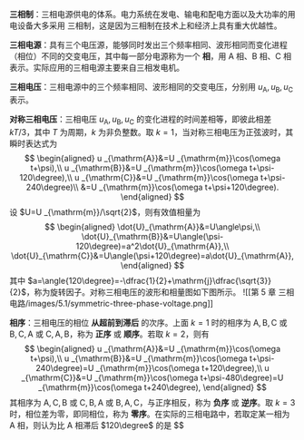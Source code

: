 **三相制**：三相电源供电的体系。电力系统在发电、输电和配电方面以及大功率的用电设备大多采用 三相制，这是因为三相制在技术上和经济上具有重大优越性。

**三相电源**：具有三个电压源，能够同时发出三个频率相同、波形相同而变化进程（相位）不同的交变电压，其中每一部分电源称为一个 **相**，用 $\mathrm{A}$ 相、$\mathrm{B}$ 相、$\mathrm{C}$ 相表示。实际应用的三相电源主要来自三相发电机。

**三相电压**：三相电源中的三个频率相同、波形相同的交变电压，分别用 $u _{\mathrm{A}},u _{\mathrm{B}},u _{\mathrm{C}}$ 表示。

**对称三相电压**：三相电压 $u _{\mathrm{A}},u _{\mathrm{B}},u _{\mathrm{C}}$ 的变化进程的时间差相等，即彼此相差 $kT/3$，其中 $T$ 为周期，$k$ 为非负整数。取 $k=1$，当对称三相电压为正弦波时，其瞬时表达式为 $$ \begin{aligned}
u _{\mathrm{A}}&=U _{\mathrm{m}}\cos(\omega t+\psi),\\
u _{\mathrm{B}}&=U _{\mathrm{m}}\cos(\omega t+\psi-120\degree),\\
u _{\mathrm{C}}&=U _{\mathrm{m}}\cos(\omega t+\psi-240\degree)\\
&=U _{\mathrm{m}}\cos(\omega t+\psi+120\degree).
\end{aligned} $$设 $U=U _{\mathrm{m}}/\sqrt{2}$，则有效值相量为 $$ \begin{aligned}
\dot{U}_{\mathrm{A}}&=U\angle\psi,\\
\dot{U}_{\mathrm{B}}&=U\angle(\psi-120\degree)=a^2\dot{U}_{\mathrm{A}},\\
\dot{U}_{\mathrm{C}}&=U\angle(\psi+120\degree)=a\dot{U}_{\mathrm{A}},
\end{aligned} $$其中 $a=\angle{120\degree}=-\dfrac{1}{2}+\mathrm{j}\dfrac{\sqrt{3}}{2}$，称为旋转因子。对称三相电压的波形和相量图如下图所示。
![[第 5 章 三相电路/images/5.1/symmetric-three-phase-voltage.png]]

**相序**：三相电压的相位 **从超前到滞后** 的次序。上面 $k=1$ 时的相序为 $\mathrm{A,B,C}$ 或 $\mathrm{B,C,A}$ 或 $\mathrm{C,A,B}$，称为 **正序** 或 **顺序**。若取 $k=2$，则有 $$ \begin{aligned}
u _{\mathrm{A}}&=U _{\mathrm{m}}\cos(\omega t+\psi),\\
u _{\mathrm{B}}&=U _{\mathrm{m}}\cos(\omega t+\psi-240\degree)=U _{\mathrm{m}}\cos(\omega t+120\degree),\\
u _{\mathrm{C}}&=U _{\mathrm{m}}\cos(\omega t+\psi-480\degree)=U _{\mathrm{m}}\cos(\omega t+240\degree),
\end{aligned} $$其相序为 $\mathrm{A,C,B}$ 或 $\mathrm{C,B,A}$ 或 $\mathrm{B,A,C}$，与正序相反，称为 **负序** 或 **逆序**。取 $k=3$ 时，相位差为零，即同相位，称为 **零序**。在实际的三相电路中，若取定某一相为 $\mathrm{A}$ 相，则认为比 $\mathrm{A}$ 相滞后 $120\degree$ 的是 $$